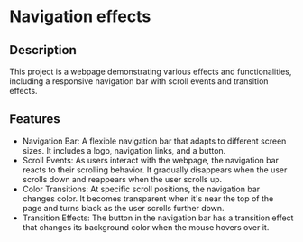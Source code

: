 # Navigation effects

## Description
This project is a webpage demonstrating various effects and functionalities, including a responsive navigation bar with scroll events and transition effects.

## Features
- Navigation Bar: A flexible navigation bar that adapts to different screen sizes. It includes a logo, navigation links, and a button.
- Scroll Events: As users interact with the webpage, the navigation bar reacts to their scrolling behavior. It gradually disappears when the user scrolls down and reappears when the user scrolls up.
- Color Transitions: At specific scroll positions, the navigation bar changes color. It becomes transparent when it's near the top of the page and turns black as the user scrolls further down.
- Transition Effects: The button in the navigation bar has a transition effect that changes its background color when the mouse hovers over it.
